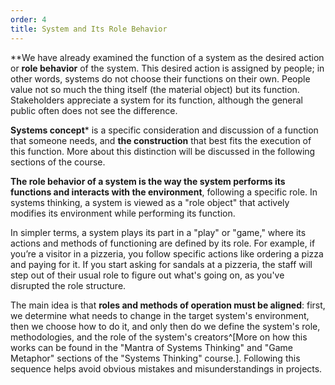 ```yaml
---
order: 4
title: System and Its Role Behavior
---
```


**We have already examined the function of a system as the desired action or **role behavior** of the system. This desired action is assigned by people; in other words, systems do not choose their functions on their own. People value not so much the thing itself (the material object) but its function. Stakeholders appreciate a system for its function, although the general public often does not see the difference.

**Systems concept*** is a specific consideration and discussion of a function that someone needs, and **the construction** that best fits the execution of this function. More about this distinction will be discussed in the following sections of the course.

**The role behavior of a system is the way the system performs its functions and interacts with the environment**, following a specific role. In systems thinking, a system is viewed as a "role object" that actively modifies its environment while performing its function.

In simpler terms, a system plays its part in a "play" or "game," where its actions and methods of functioning are defined by its role. For example, if you’re a visitor in a pizzeria, you follow specific actions like ordering a pizza and paying for it. If you start asking for sandals at a pizzeria, the staff will step out of their usual role to figure out what's going on, as you've disrupted the role structure.

The main idea is that **roles and methods of operation must be aligned**: first, we determine what needs to change in the target system's environment, then we choose how to do it, and only then do we define the system's role, methodologies, and the role of the system's creators^[More on how this works can be found in the "Mantra of Systems Thinking" and "Game Metaphor" sections of the "Systems Thinking" course.]. Following this sequence helps avoid obvious mistakes and misunderstandings in projects.